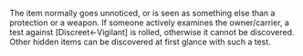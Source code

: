 The item normally goes unnoticed, or is seen as something else than a protection or a weapon. If someone actively examines the owner/carrier, a test against [Discreet←Vigilant] is rolled, otherwise it cannot be discovered. Other hidden items can be discovered at first glance with such a test.